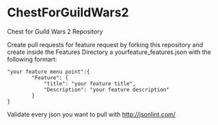 # ChestForGuildWars2
Chest for Guild Wars 2 Repository


Create pull requests for feature request by forking this repository and create inside the Features Directory a yourfeature_features.json with the following formart:

```
"your feature menu point":{
		"Feature": {
			"title": "your feature title",
			"Description": "your feature description"
		}
}
```

Validate every json you want to pull with http://jsonlint.com/
